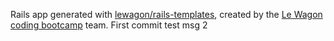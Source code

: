 Rails app generated with [lewagon/rails-templates](https://github.com/lewagon/rails-templates), created by the [Le Wagon coding bootcamp](https://www.lewagon.com) team.
First commit
test msg
2
